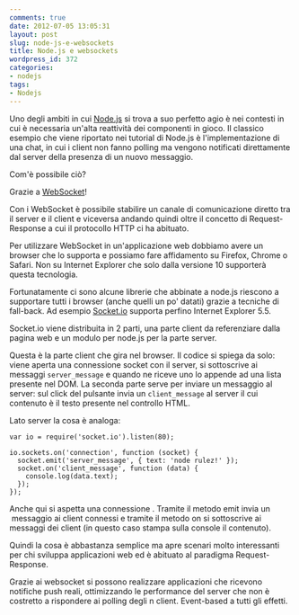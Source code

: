 ```yaml
---
comments: true
date: 2012-07-05 13:05:31
layout: post
slug: node-js-e-websockets
title: Node.js e websockets
wordpress_id: 372
categories:
- nodejs
tags:
- Nodejs
---
```


Uno degli ambiti in cui [Node.js](http://nodejs.org/) si trova a suo perfetto agio è nei contesti in cui è necessaria un'alta reattività dei componenti in gioco. Il classico esempio che viene riportato nei tutorial di Node.js è l'implementazione di una chat, in cui i client non fanno polling ma vengono notificati direttamente dal server della presenza di un nuovo messaggio.

<!-- more -->

Com'è possibile ciò?

Grazie a [WebSocket](http://en.wikipedia.org/wiki/Websocket)!

Con i WebSocket è possibile stabilire un canale di comunicazione diretto tra il server e il client e viceversa andando quindi oltre il concetto di Request-Response a cui il protocollo HTTP ci ha abituato.

Per utilizzare WebSocket in un'applicazione web dobbiamo avere un browser che lo supporta e possiamo fare affidamento su Firefox, Chrome o Safari. Non su Internet Explorer che solo dalla versione 10 supporterà questa tecnologia.

Fortunatamente ci sono alcune librerie che abbinate a node.js riescono a supportare tutti i browser (anche quelli un po' datati) grazie a tecniche di fall-back. Ad esempio [Socket.io](http://socket.io/) supporta perfino Internet Explorer 5.5.

Socket.io viene distribuita in 2 parti, una parte client da referenziare dalla pagina web e un modulo per node.js per la parte server.

Questa è la parte client che gira nel browser. Il codice si spiega da solo: viene aperta una connessione socket con il server, si sottoscrive ai messaggi `server_message` e quando ne riceve uno lo appende ad una lista presente nel DOM. La seconda parte serve per inviare un messaggio al server: sul click del pulsante invia un `client_message` al server il cui contenuto è il testo presente nel controllo HTML.

Lato server la cosa è analoga:

    var io = require('socket.io').listen(80);

    io.sockets.on('connection', function (socket) {
      socket.emit('server_message', { text: 'node rulez!' });
      socket.on('client_message', function (data) {
        console.log(data.text);
      });
    });

Anche qui si aspetta una connessione . Tramite il metodo emit invia un  messaggio ai client connessi e tramite il metodo on si sottoscrive ai messaggi dei client (in questo caso stampa sulla console il contenuto).

Quindi la cosa è abbastanza semplice ma apre scenari molto interessanti per chi sviluppa applicazioni web ed è abituato al paradigma Request-Response.

Grazie ai websocket si possono realizzare applicazioni che ricevono notifiche push reali, ottimizzando le performance del server che non è costretto a rispondere ai polling degli n client. Event-based a tutti gli effetti.
